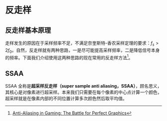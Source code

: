 # 反走样

## 反走样基本原理

走样发生的原因在于采样频率不足，不满足奈奎斯特-香农采样定理的要求：$f_s > 2f_0$。自然，反走样就有两种思路，一是尽可能提高采样频率，二是降低信号本身的频率。下面我们介绍使用这两种思路的现在常用的反走样方法[^aa]。

[^aa]: [Anti-Aliasing in Gaming: The Battle for Perfect Graphics](https://vokigames.com/anti-aliasing-in-gaming-the-battle-for-perfect-graphics/)

## SSAA

SSAA 全称是**超采样反走样（super sample anti aliasing，SSAA）**，顾名思义，其核心是对像素进行超采样。本来我们只需要在每个像素的中心点计算一个颜色，超采样就是在像素内部的不同位置计算多次颜色然后取平均值。